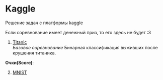 # Kaggle
Решение задач с платформы kaggle

Если соревнование имеет денежный приз, то его здесь не будет :3

1. [Titanic](https://www.kaggle.com/c/titanic/)<br>
*Базовое соревнование*
Бинарная классификация выживших после крушения титаника.

**Очки(Score)**:

2. [MNIST]()<br>